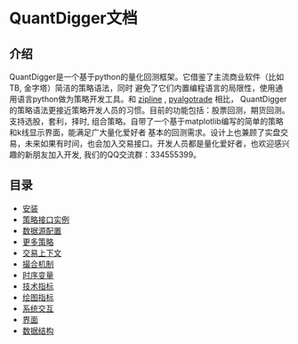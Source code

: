 # QuantDigger文档

## 介绍

QuantDigger是一个基于python的量化回测框架。它借鉴了主流商业软件（比如TB, 金字塔）简洁的策略语法，同时 避免了它们内置编程语言的局限性，使用通用语言python做为策略开发工具。和 [zipline][zipline] , [pyalgotrade][2] 相比， QuantDigger的策略语法更接近策略开发人员的习惯。目前的功能包括：股票回测，期货回测。 支持选股，套利，择时, 组合策略。自带了一个基于matplotlib编写的简单的策略和k线显示界面，能满足广大量化爱好者 基本的回测需求。设计上也兼顾了实盘交易，未来如果有时间，也会加入交易接口。开发人员都是量化爱好者，也欢迎感兴趣的新朋友加入开发, 我们的QQ交流群：334555399。

## 目录

* [安装](install.md)
* [策略接口实例](strategy_demo1.md)
* [数据源配置](datasource.md)
* [更多策略](more_strategy.md)
* [交易上下文](context.md)
* [撮合机制](match.md)
* [时序变量](series.md)
* [技术指标](technical.md)
* [绘图指标](paint.md)
* [系统交互](interaction.md)
* [界面](ui.md)
* [数据结构](datstruct.md)


[zipline]: https://github.com/quantopian/zipline "zipline"
[2]: https://github.com/gbeced/pyalgotrade "pyalgotrade"
